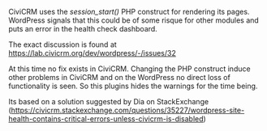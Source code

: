 CiviCRM uses the _session_start()_ PHP construct for rendering its pages. WordPress signals that this could be of some risque for other modules and puts an error in the health check dashboard.

The exact discussion is found at https://lab.civicrm.org/dev/wordpress/-/issues/32

At this time no fix exists in CiviCRM. Changing the PHP construct induce other problems in CiviCRM and on the WordPress no direct loss of functionality is seen. So this plugins hides the warnings for the time being.

Its based on a solution suggested by Dia on StackExchange (https://civicrm.stackexchange.com/questions/35227/wordpress-site-health-contains-critical-errors-unless-civicrm-is-disabled)
